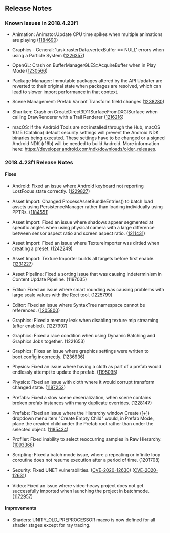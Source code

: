 ## Release Notes

### Known Issues in 2018.4.23f1

-   Animation: Animator.Update CPU time spikes when multiple animations are playing ([1184690](https://issuetracker.unity3d.com/issues/animator-dot-update-cpu-time-spikes-when-multiple-animations-are-playing))

-   Graphics - General: \'task.rasterData.vertexBuffer == NULL\' errors when using a Particle System ([1226357](https://issuetracker.unity3d.com/issues/task-dot-rasterdata-dot-vertexbuffer-equals-equals-null-errors-when-using-a-particle-system))

-   OpenGL: Crash on BufferManagerGLES::AcquireBuffer when in Play Mode ([1230566](https://issuetracker.unity3d.com/issues/opengl-crash-on-buffermanagergles-acquirebuffer-when-in-play-mode))

-   Package Manager: Immutable packages altered by the API Updater are reverted to their original state when packages are resolved, which can lead to slower import performance in that context.

-   Scene Management: Prefab Variant Transform fileId changes ([1238280](https://issuetracker.unity3d.com/issues/prefab-variant-transform-fileid-changes))

-   Shuriken: Crash on CreateDirect3D11SurfaceFromDXGISurface when calling DrawRenderer with a Trail Renderer ([1216216](https://issuetracker.unity3d.com/issues/crash-on-createdirect3d11surfacefromdxgisurface-when-calling-drawrenderer-with-a-trail-renderer))

-   macOS: If the Android Tools are not installed through the Hub, macOS 10.15 (Catalina) default security settings will prevent the Android NDK binaries being executed. These settings have to be changed or a signed Android NDK (r16b) will be needed to build Android. More information here: https://developer.android.com/ndk/downloads/older_releases.

### 2018.4.23f1 Release Notes

#### Fixes

-   Android: Fixed an issue where Android keyboard not reporting LostFocus state correctly. ([1229827](https://issuetracker.unity3d.com/issues/touching-outside-the-android-touch-keyboard-does-not-change-the-touchscreenkeyboard-status-to-done-or-canceled))

-   Asset Import: Changed ProcessAssetBundleEntries() to batch load assets using PersistenceManager rather than loading individually using PPTRs. ([1184551](https://issuetracker.unity3d.com/issues/loadallassets-does-not-work-the-same-way-as-its-async-version-loadallassetsasync-and-performs-a-lot-slower))

-   Asset Import: Fixed an issue where shadows appear segmented at specific angles when using physical camera with a large difference between sensor aspect ratio and screen aspect ratio. ([1211431](https://issuetracker.unity3d.com/issues/shadows-appear-segmented-in-the-game-view-when-using-link-fov-to-physical-camera))

-   Asset Import: Fixed an issue where TextureImporter was dirtied when creating a preset. ([1242249](https://issuetracker.unity3d.com/issues/creating-a-textureimporter-preset-dirties-the-image-that-was-used-to-create-the-textureimporter))

-   Asset Import: Texture Importer builds all targets before first enable. ([1231227](https://issuetracker.unity3d.com/issues/preset-files-for-assets-with-platform-settings-get-modified-when-first-selected))

-   Asset Pipeline: Fixed a sorting issue that was causing indeterminism in Content Update Pipeline. (1197035)

-   Editor: Fixed an issue where smart rounding was causing problems with large scale values with the Rect tool. ([1225799](https://issuetracker.unity3d.com/issues/rect-tool-behaves-incorrectly-when-used-on-object-that-are-massively-scaled))

-   Editor: Fixed an issue where SyntaxTree namespace cannot be referenced. ([1205800](https://issuetracker.unity3d.com/issues/visual-studio-syntaxtree-namespace-cannot-be-referenced-when-using-2018-dot-4-14f1-and-above))

-   Graphics: Fixed a memory leak when disabling texture mip streaming (after enabled). ([1227997](https://issuetracker.unity3d.com/issues/ios-texture-dot-currenttexturememory-value-does-not-update-and-a-memory-leak-occurs-when-enabling-and-disabling-texture-streaming))

-   Graphics: Fixed a race condition when using Dynamic Batching and Graphics Jobs together. (1221653)

-   Graphics: Fixes an issue where graphics settings were written to boot.config incorrectly. (1236936)

-   Physics: Fixed an issue where having a cloth as part of a prefab would endlessly attempt to update the prefab. ([1195095](https://issuetracker.unity3d.com/issues/prefab-is-in-an-endless-save-loop-when-a-prefab-with-cloth-component-is-selected))

-   Physics: Fixed an issue with cloth where it would corrupt transform changed state. ([1187252](https://issuetracker.unity3d.com/issues/skinned-mesh-renderer-bound-gizmos-are-offset-slash-rotated-cloth-mesh-is-distorted-saving-prefab-results-in-cloth-mesh-flicker))

-   Prefabs: Fixed a slow scene deserialization, when scene contains broken prefab instances with many duplicate overrides. ([1228147](https://issuetracker.unity3d.com/issues/unity-editor-freezes-slash-crashes-when-opening-a-specific-scene))

-   Prefabs: Fixed an issue where the Hierarchy window Create (\[+\]) dropdown menu item \"Create Empty Child\" would, in Prefab Mode, place the created child under the Prefab root rather than under the selected object. ([1185434](https://issuetracker.unity3d.com/issues/an-object-created-via-create-empty-child-of-hierarchy-panel-in-prefab-mode-is-always-a-child-of-the-main-prefab))

-   Profiler: Fixed inability to select reoccurring samples in Raw Hierarchy. ([1093368](https://issuetracker.unity3d.com/issues/navigating-the-profilers-raw-hierarchy-skips-duplicate-objects-or-gets-stuck))

-   Scripting: Fixed a batch mode issue, where a repeating or infinite loop coroutine does not resume execution after a period of time. (1201708)

-   Security: Fixed UNET vulnerabilities. ([CVE-2020-12630](/security/UNITY-SEC-2143)) ([CVE-2020-12631](/security/UNITY-SEC-2143))

-   Video: Fixed an issue where video-heavy project does not get successfully imported when launching the project in batchmode. ([1172957](https://issuetracker.unity3d.com/issues/mac-video-heavy-project-does-not-get-successfully-imported-when-launching-the-project-in-batchmode))

#### Improvements

-   Shaders: UNITY_OLD_PREPROCESSOR macro is now defined for all shader stages except for ray tracing.
